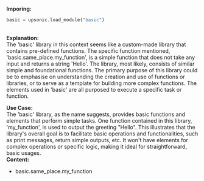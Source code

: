 <b class="custom_code_highlight_green">Imporing:</b><br>
```python
basic = upsonic.load_module("basic")
```
<br><b class="custom_code_highlight_green">Explanation:</b><br>The 'basic' library in this context seems like a custom-made library that contains pre-defined functions. The specific function mentioned, 'basic.same_place.my_function', is a simple function that does not take any input and returns a string 'Hello'. The library, most likely, consists of similar simple and foundational functions. The primary purpose of this library could be to emphasise on understanding the creation and use of functions or libraries, or to serve as a template for building more complex functions. The elements used in 'basic' are all purposed to execute a specific task or function.

<b class="custom_code_highlight_green">Use Case:</b><br>The 'basic' library, as the name suggests, provides basic functions and elements that perform simple tasks. One function contained in this library, 'my_function', is used to output the greeting "Hello". This illustrates that the library's overall goal is to facilitate basic operations and functionalities, such as print messages, return simple outputs, etc. It won't have elements for complex operations or specific logic, making it ideal for straightforward, basic usages.
<br><b class="custom_code_highlight_green">Content:</b><br>
  - basic.same_place.my_function
